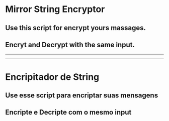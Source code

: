 # Mirror String Encryptor
## Use this script for encrypt yours massages.
## Encryt and Decrypt with the same input.

---
---

# Encripitador de String
## Use esse script para encriptar suas mensagens
## Encripte e Decripte com o mesmo input